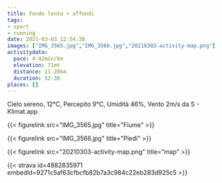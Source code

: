 ```yaml
---
title: Fondo lento + affondi
tags:
- sport
- running
date: 2021-03-03 12:54:38
images: ["IMG_3565.jpg","IMG_3566.jpg","20210303-activity-map.png"]
activitydata:
  pace: 4:42min/km
  elevation: 71mt
  distance: 11.20km
  duration: 52:38
places: []
---
```


Cielo sereno, 12°C, Percepito 9°C, Umidità 46%, Vento 2m/s da S - Klimat.app

{{< figurelink src="IMG_3565.jpg" title="Fiume" >}}

{{< figurelink src="IMG_3566.jpg" title="Piedi" >}}

{{< figurelink src="20210303-activity-map.png" title="map" >}}


{{< strava id=4882835971 embedId=9271c5af63cfbcfb82b7a3c984c22eb283d925c5 >}}
